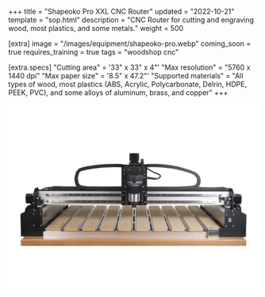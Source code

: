 +++
title = "Shapeoko Pro XXL CNC Router"
updated = "2022-10-21"
template = "sop.html"
description = "CNC Router for cutting and engraving wood, most plastics, and some metals."
weight = 500

[extra]
image = "/images/equipment/shapeoko-pro.webp"
coming_soon = true
requires_training = true
tags = "woodshop cnc"

[extra.specs]
"Cutting area" = '33" x 33" x 4"'
"Max resolution" = "5760 x 1440 dpi"
"Max paper size" = '8.5" x 47.2"'
"Supported materials" = "All types of wood, most plastics (ABS, Acrylic, Polycarbonate, Delrin, HDPE, PEEK, PVC), and some alloys of aluminum, brass, and copper"
+++

![](/images/equipment/shapeoko-pro.webp)

